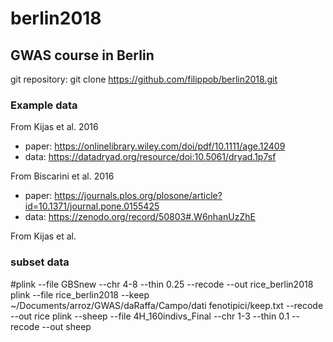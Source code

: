 # berlin2018
## GWAS course in Berlin

git repository: git clone https://github.com/filippob/berlin2018.git

### Example data
From Kijas et al. 2016
- paper: https://onlinelibrary.wiley.com/doi/pdf/10.1111/age.12409
- data: https://datadryad.org/resource/doi:10.5061/dryad.1p7sf

From Biscarini et al. 2016
- paper: https://journals.plos.org/plosone/article?id=10.1371/journal.pone.0155425
- data: https://zenodo.org/record/50803#.W6nhanUzZhE

From Kijas et al.


### subset data
#plink --file GBSnew --chr 4-8 --thin 0.25 --recode --out rice_berlin2018
plink --file rice_berlin2018 --keep ~/Documents/arroz/GWAS/daRaffa/Campo/dati fenotipici/keep.txt --recode --out rice
plink --sheep --file 4H_160indivs_Final --chr 1-3 --thin 0.1 --recode --out sheep


